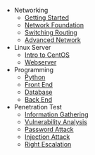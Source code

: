 - Networking
  - [Getting Started](docs/quickstart.md)
  - [Network Foundation](./network-foundation.md)
  - [Switching Routing](./switching-routing-technology.md)
  - [Advanced Network](./advanced-network-technology.md)
- Linux Server
  - [Intro to CentOS](./intro-to-centos.md)
  - [Webserver](./webserver)
- Programming
  - [Python](./python.md)
  - [Front End](./front-end.md)
  - [Database](./database.md)
  - [Back End](./back-end.md)
- Penetration Test
  - [Information Gathering](./information-gathering.md)
  - [Vulnerability Analysis](./vulnerability-analysis.md)
  - [Password Attack](./password-attack.md)
  - [Injection Attack](./injection-attack.md)
  - [Right Escalation](./right-escalation.md)

